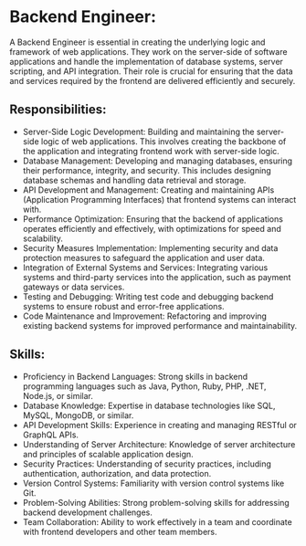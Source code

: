 # Backend Engineer:
A Backend Engineer is essential in creating the underlying logic and framework of web applications. They work on the server-side of software applications and handle the implementation of database systems, server scripting, and API integration. Their role is crucial for ensuring that the data and services required by the frontend are delivered efficiently and securely.

## Responsibilities:
- Server-Side Logic Development: Building and maintaining the server-side logic of web applications. This involves creating the backbone of the application and integrating frontend work with server-side logic.
- Database Management: Developing and managing databases, ensuring their performance, integrity, and security. This includes designing database schemas and handling data retrieval and storage.
- API Development and Management: Creating and maintaining APIs (Application Programming Interfaces) that frontend systems can interact with.
- Performance Optimization: Ensuring that the backend of applications operates efficiently and effectively, with optimizations for speed and scalability.
- Security Measures Implementation: Implementing security and data protection measures to safeguard the application and user data.
- Integration of External Systems and Services: Integrating various systems and third-party services into the application, such as payment gateways or data services.
- Testing and Debugging: Writing test code and debugging backend systems to ensure robust and error-free applications.
- Code Maintenance and Improvement: Refactoring and improving existing backend systems for improved performance and maintainability.

## Skills:
- Proficiency in Backend Languages: Strong skills in backend programming languages such as Java, Python, Ruby, PHP, .NET, Node.js, or similar.
- Database Knowledge: Expertise in database technologies like SQL, MySQL, MongoDB, or similar.
- API Development Skills: Experience in creating and managing RESTful or GraphQL APIs.
- Understanding of Server Architecture: Knowledge of server architecture and principles of scalable application design.
- Security Practices: Understanding of security practices, including authentication, authorization, and data protection.
- Version Control Systems: Familiarity with version control systems like Git.
- Problem-Solving Abilities: Strong problem-solving skills for addressing backend development challenges.
- Team Collaboration: Ability to work effectively in a team and coordinate with frontend developers and other team members.
